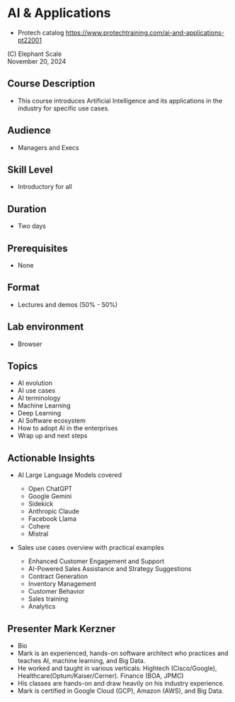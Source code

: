 # AI & Applications
* Protech catalog https://www.protechtraining.com/ai-and-applications-pt22001

(C) Elephant Scale  
November 20, 2024

## Course Description

* This course introduces Artificial Intelligence and its applications in the industry for specific use cases.

## Audience
* Managers and Execs

## Skill Level

* Introductory for all

## Duration
* Two days

## Prerequisites
* None

## Format
* Lectures and demos (50% - 50%)

## Lab environment
* Browser

## Topics

* AI evolution
* AI use cases
* AI terminology
* Machine Learning
* Deep Learning
* AI Software ecosystem
* How to adopt AI in the enterprises
* Wrap up and next steps

## Actionable Insights
* AI Large Language Models covered
    * Open ChatGPT
    * Google Gemini
    * Sidekick
    * Anthropic Claude
    * Facebook Llama
    * Cohere
    * Mistral

* Sales use cases overview with practical examples
    * Enhanced Customer Engagement and Support
    * AI-Powered Sales Assistance and Strategy Suggestions
    * Contract Generation
    * Inventory Management
    * Customer Behavior
    * Sales training
    * Analytics

## Presenter Mark Kerzner
* Bio
* Mark is an experienced, hands-on software architect who practices and teaches AI, machine learning, and Big Data.
* He worked and taught in various verticals: Hightech (Cisco/Google), Healthcare(Optum/Kaiser/Cerner). Finance (BOA, JPMC)
* His classes are hands-on and draw heavily on his industry experience.
* Mark is certified in Google Cloud (GCP), Amazon (AWS), and Big Data.

